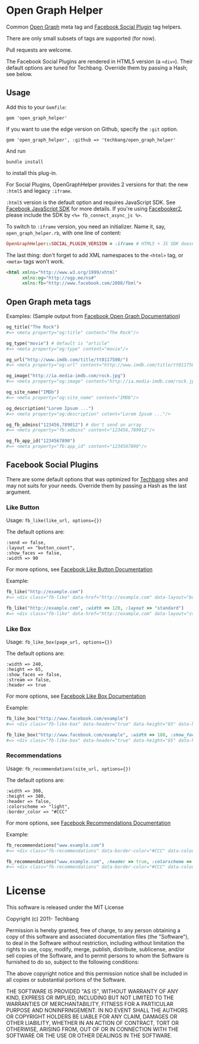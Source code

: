 # Open Graph Helper


Common [Open Graph](http://developers.facebook.com/docs/opengraph/) meta tag and [Facebook Social Plugin](http://developers.facebook.com/docs/plugins/) tag helpers.

There are only small subsets of tags are supported (for now). 

Pull requests are welcome.

The Facebook Social Plugins are rendered in HTML5 version (a `<div>`).  Their default options are tuned for Techbang.  Override them by passing a Hash; see below.

## Usage

Add this to your `Gemfile`:

    gem 'open_graph_helper'

If you want to use the edge version on Github, specify the `:git` option.

    gem 'open_graph_helper', :github => 'techbang/open_graph_helper'

And run

    bundle install

to install this plug-in.

For Social Plugins, OpenGraphHelper provides 2 versions for that: the new `:html5` and legacy `:iframe`.

`:html5` version is the default option and requires JavaScript SDK.  See [Facebook JavaScript SDK](http://developers.facebook.com/docs/reference/javascript/) for more details.  If you're using [Facebooker2](https://github.com/mmangino/facebooker2), please include the SDK by `<%= fb_connect_async_js %>`.

To switch to `:iframe` version, you need an initializer.  Name it, say, `open_graph_helper.rb`, with one line of content:

```ruby
OpenGraphHelper::SOCIAL_PLUGIN_VERSION = :iframe # HTML5 + JS SDK doesn't need this
```

The last thing: don't forget to add XML namespaces to the `<html>` tag, or `<meta>` tags won't work.

``` html
<html xmlns="http://www.w3.org/1999/xhtml"
      xmlns:og="http://ogp.me/ns#"
      xmlns:fb="http://www.facebook.com/2008/fbml">
```

## Open Graph meta tags


Examples: (Sample output from [Facebook Open Graph Documentation](http://developers.facebook.com/docs/opengraph/))

``` ruby
og_title("The Rock")
#=> <meta property="og:title" content="The Rock"/>

og_type("movie") # default is "article"
#=> <meta property="og:type" content="movie"/>

og_url("http://www.imdb.com/title/tt0117500/")
#=> <meta property="og:url" content="http://www.imdb.com/title/tt0117500/"/>

og_image("http://ia.media-imdb.com/rock.jpg")
#=> <meta property="og:image" content="http://ia.media-imdb.com/rock.jpg"/>

og_site_name("IMDb")
#=> <meta property="og:site_name" content="IMDb"/>

og_description("Lorem Ipsum ...")
#=> <meta property="og:description" cotent="Lorem Ipsum ..."/>

og_fb_admins("123456,789012") # don't send an array
#=> <meta property="fb:admins" content="123456,789012"/>

og_fb_app_id("1234567890")
#=> <meta property="fb:app_id" content="1234567890"/>
```

## Facebook Social Plugins

There are some default options that was optimized for [Techbang](http://www.techbang.com.tw) sites and may not suits for  your needs.  Override them by passing a Hash as the last argument.

### Like Button

Usage: `fb_like(like_url, options={})`

The default options are:

    :send => false,
    :layout => "button_count",
    :show_faces => false,
    :width => 90

For more options, see [Facebook Like Button Documentation](http://developers.facebook.com/docs/reference/plugins/like/)

Example:

``` ruby
fb_like("http://example.com")
#=> <div class="fb-like" data-href="http://example.com" data-layout="button_count" data-send="false" data-show-faces="false" data-width="90"></div>

fb_like("http://example.com", :width => 120, :layout => "standard")
#=> <div class="fb-like" data-href="http://example.com" data-layout="standard" data-send="false" data-show-faces="false" data-width="120"></div>
```

### Like Box

Usage: `fb_like_box(page_url, options={})`

The default options are:

    :width => 240,
    :height => 65,
    :show_faces => false,
    :stream => false,
    :header => true

For more options, see [Facebook Like Box Documentation](http://developers.facebook.com/docs/reference/plugins/like-box/)

Example:

``` ruby
fb_like_box("http://www.facebook.com/example")
#=> <div class="fb-like-box" data-header="true" data-height="65" data-href="http://www.facebook.com/example" data-show-faces="false" data-stream="false" data-width="240"></div>

fb_like_box("http://www.facebook.com/example", :width => 180, :show_faces => true)
#=> <div class="fb-like-box" data-header="true" data-height="65" data-href="http://www.facebook.com/example" data-show-faces="true" data-stream="false" data-width="180"></div>
```

### Recommendations

Usage: `fb_recommendations(site_url, options={})`

The default options are:

    :width => 300,
    :height => 380,
    :header => false,
    :colorscheme => "light",
    :border_color => "#CCC"

For more options, see [Facebook Recommendations Documentation](http://developers.facebook.com/docs/reference/plugins/recommendations/)

Example:

``` ruby
fb_recommendations("www.example.com")
#=> <div class="fb-recommendations" data-border-color="#CCC" data-colorscheme="light" data-header="false" data-height="380" data-site="www.example.com" data-width="300"></div>

fb_recommendations("www.example.com", :header => true, :colorscheme => "dark")
#=> <div class="fb-recommendations" data-border-color="#CCC" data-colorscheme="dark" data-header="true" data-height="380" data-site="www.example.com" data-width="300"></div>
```

# License

This software is released under the MIT License

Copyright (c) 2011- Techbang

Permission is hereby granted, free of charge, to any person obtaining a copy of this software and associated documentation files (the "Software"), to deal in the Software without restriction, including without limitation the rights to use, copy, modify, merge, publish, distribute, sublicense, and/or sell copies of the Software, and to permit persons to whom the Software is furnished to do so, subject to the following conditions:

The above copyright notice and this permission notice shall be included in all copies or substantial portions of the Software.

THE SOFTWARE IS PROVIDED "AS IS", WITHOUT WARRANTY OF ANY KIND, EXPRESS OR IMPLIED, INCLUDING BUT NOT LIMITED TO THE WARRANTIES OF MERCHANTABILITY, FITNESS FOR A PARTICULAR PURPOSE AND NONINFRINGEMENT. IN NO EVENT SHALL THE AUTHORS OR COPYRIGHT HOLDERS BE LIABLE FOR ANY CLAIM, DAMAGES OR OTHER LIABILITY, WHETHER IN AN ACTION OF CONTRACT, TORT OR OTHERWISE, ARISING FROM, OUT OF OR IN CONNECTION WITH THE SOFTWARE OR THE USE OR OTHER DEALINGS IN THE SOFTWARE.
